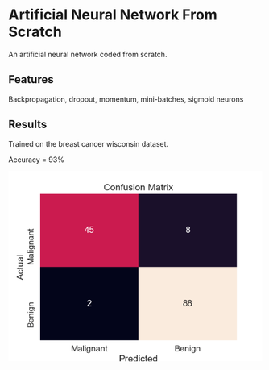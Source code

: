 # Artificial Neural Network From Scratch
An artificial neural network coded from scratch.

## Features
Backpropagation, dropout, momentum, mini-batches, sigmoid neurons

## Results
Trained on the breast cancer wisconsin dataset.

Accuracy = 93%

![Confusion Matrix](confusion_matrix.png?raw=true "Confusion Matrix")
